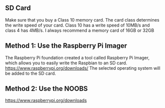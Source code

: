 ## SD Card
Make sure that you buy a Class 10 memory card. The card class determines the write speed of your card. Class 10 has a write speed of 10MB/s and class 4 has 4MB/s.
I always recommend a memory card of 16GB or 32GB 


## Method 1: Use the Raspberry Pi Imager
The Raspberry Pi foundation created a tool called Raspberry Pi Imager, which allows you to easily write the Raspbian to an SD card. 
https://www.raspberrypi.org/downloads/
The selected operating system will be added to the SD card.


## Method 2: Use the NOOBS
https://www.raspberrypi.org/downloads
